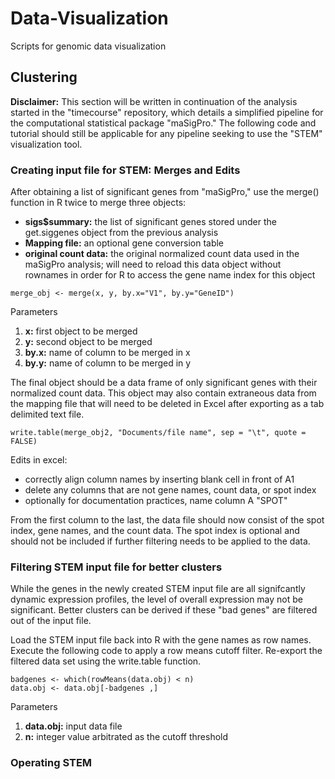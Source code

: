# Data-Visualization
Scripts for genomic data visualization
## Clustering
**Disclaimer:**
This section will be written in continuation of the analysis started in the "timecourse" repository, which details a simplified pipeline for the computational statistical package "maSigPro." The following code and tutorial should still be applicable for any pipeline seeking to use the "STEM" visualization tool.

### Creating input file for STEM: Merges and Edits
After obtaining a list of significant genes from "maSigPro," use the merge() function in R twice to merge three objects:
* **sigs$summary:** the list of significant genes stored under the get.siggenes object from the previous analysis
* **Mapping file:** an optional gene conversion table
* **original count data:** the original normalized count data used in the maSigPro analysis; will need to reload this data object without rownames in order for R to access the gene name index for this object
```
merge_obj <- merge(x, y, by.x="V1", by.y="GeneID")
```
Parameters
1. **x:** first object to be merged
2. **y:** second object to be merged
3. **by.x:** name of column to be merged in x
4. **by.y:** name of column to be merged in y

The final object should be a data frame of only significant genes with their normalized count data. This object may also contain extraneous data from the mapping file that will need to be deleted in Excel after exporting as a tab delimited text file. 
```
write.table(merge_obj2, "Documents/file name", sep = "\t", quote = FALSE)
```
Edits in excel:
* correctly align column names by inserting blank cell in front of A1
* delete any columns that are not gene names, count data, or spot index
* optionally for documentation practices, name column A "SPOT"

From the first column to the last, the data file should now consist of the spot index, gene names, and the count data. The spot index is optional and should not be included if further filtering needs to be applied to the data.

### Filtering STEM input file for better clusters
While the genes in the newly created STEM input file are all signifcantly dynamic expression profiles, the level of overall expression may not be significant. Better clusters can be derived if these "bad genes" are filtered out of the input file.

Load the STEM input file back into R with the gene names as row names. Execute the following code to apply a row means cutoff filter. Re-export the filtered data set using the write.table function.
```
badgenes <- which(rowMeans(data.obj) < n)
data.obj <- data.obj[-badgenes ,]
```
Parameters
1. **data.obj:** input data file
2. **n:** integer value arbitrated as the cutoff threshold

### Operating STEM
